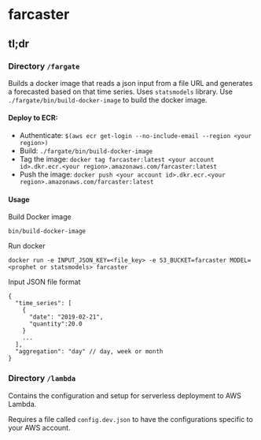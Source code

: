 # farcaster

## tl;dr
### Directory `/fargate`
Builds a docker image that reads a json input from a file URL and generates a forecasted based on that time series.
Uses `statsmodels` library.
Use `./fargate/bin/build-docker-image` to build the docker image.

#### Deploy to ECR:
- Authenticate: `$(aws ecr get-login --no-include-email --region <your region>)`
- Build: `./fargate/bin/build-docker-image`
- Tag the image: `docker tag farcaster:latest <your account id>.dkr.ecr.<your region>.amazonaws.com/farcaster:latest`
- Push the image: `docker push <your account id>.dkr.ecr.<your region>.amazonaws.com/farcaster:latest`

#### Usage
Build Docker image
```
bin/build-docker-image
```

Run docker
```
docker run -e INPUT_JSON_KEY=<file_key> -e S3_BUCKET=farcaster MODEL=<prophet or statsmodels> farcaster
```

Input JSON file format
```
{
  "time_series": [
    {
      "date": "2019-02-21",
      "quantity":20.0
    }
    ...
  ],
  "aggregation": "day" // day, week or month
}
```

### Directory `/lambda`
Contains the configuration and setup for serverless deployment to AWS Lambda.

Requires a file called `config.dev.json` to have the configurations specific to your AWS account.
